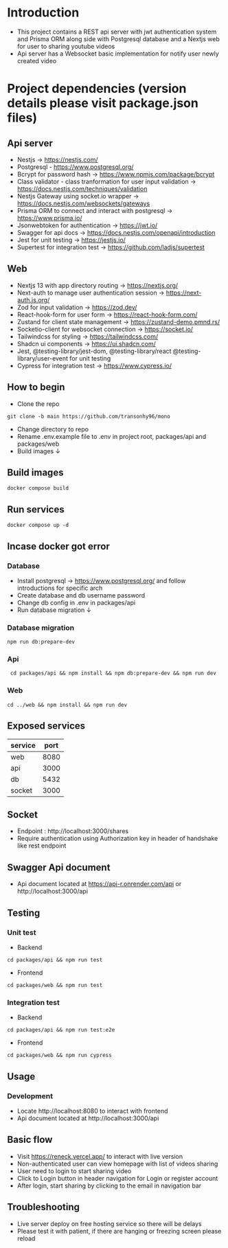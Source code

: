 # Introduction

- This project contains a REST api server with jwt authentication system and
  Prisma ORM along side with Postgresql database and a Nextjs web for user to sharing
  youtube videos
- Api server has a Websocket basic implementation for notify user newly created
  video

# Project dependencies (version details please visit package.json files)

## Api server

- Nestjs -> https://nestjs.com/
- Postgresql - https://www.postgresql.org/
- Bcrypt for password hash -> https://www.npmjs.com/package/bcrypt
- Class validator - class tranformation for user input validation -> https://docs.nestjs.com/techniques/validation
- Nestjs Gateway using socket.io wrapper -> https://docs.nestjs.com/websockets/gateways
- Prisma ORM to connect and interact with postgresql -> https://www.prisma.io/
- Jsonwebtoken for authentication -> https://jwt.io/
- Swagger for api docs -> https://docs.nestjs.com/openapi/introduction
- Jest for unit testing -> https://jestjs.io/
- Supertest for integration test -> https://github.com/ladjs/supertest

## Web

- Nextjs 13 with app directory routing -> https://nextjs.org/
- Next-auth to manage user authentication session -> https://next-auth.js.org/
- Zod for input validation -> https://zod.dev/
- React-hook-form for user form -> https://react-hook-form.com/
- Zustand for client state management -> https://zustand-demo.pmnd.rs/
- Socketio-client for websocket connection -> https://socket.io/
- Tailwindcss for styling -> https://tailwindcss.com/
- Shadcn ui components -> https://ui.shadcn.com/
- Jest, @testing-library/jest-dom, @testing-library/react
  @testing-library/user-event for unit testing
- Cypress for integration test -> https://www.cypress.io/

## How to begin

- Clone the repo

```shell
git clone -b main https://github.com/transonhy96/mono

```

- Change directory to repo
- Rename .env.example file to .env in project root, packages/api and packages/web
- Build images &#8595;

## Build images

```shell
docker compose build
```

## Run services

```shell
docker compose up -d
```

## Incase docker got error

### Database

- Install postgresql -> https://www.postgresql.org/ and follow introductions for specific arch
- Create database and db username password
- Change db config in .env in packages/api
- Run database migration &#8595;

### Database migration

```shell
npm run db:prepare-dev
```
### Api

```shell
 cd packages/api && npm install && npm db:prepare-dev && npm run dev
```

### Web

```shell
cd ../web && npm install && npm run dev

```

## Exposed services

| service | port |
| ------- | ---- |
| web     | 8080 |
| api     | 3000 |
| db      | 5432 |
| socket  | 3000 |

## Socket 

- Endpoint : http://localhost:3000/shares
- Require authentication using Authorization key in header of handshake like rest endpoint
  
## Swagger Api document

- Api document located at https://api-r.onrender.com/api or http://localhost:3000/api

## Testing

### Unit test

- Backend
```shell
cd packages/api && npm run test
```
- Frontend
```shell
cd packages/web && npm run test
```
### Integration test

- Backend
```shell
cd packages/api && npm run test:e2e
```
- Frontend
```shell
cd packages/web && npm run cypress
```

## Usage

### Development

- Locate http://localhost:8080 to interact with frontend
- Api document located at http://localhost:3000/api

## Basic flow

- Visit https://reneck.vercel.app/ to interact with live version
- Non-authenticated user can view homepage with list of videos sharing
- User need to login to start sharing video
- Click to Login button in header navigation for Login or register account
- After login, start sharing by clicking to the email in navigation bar

## Troubleshooting

- Live server deploy on free hosting service so there will be delays
- Please test it with patient, if there are hanging or freezing screen please reload
